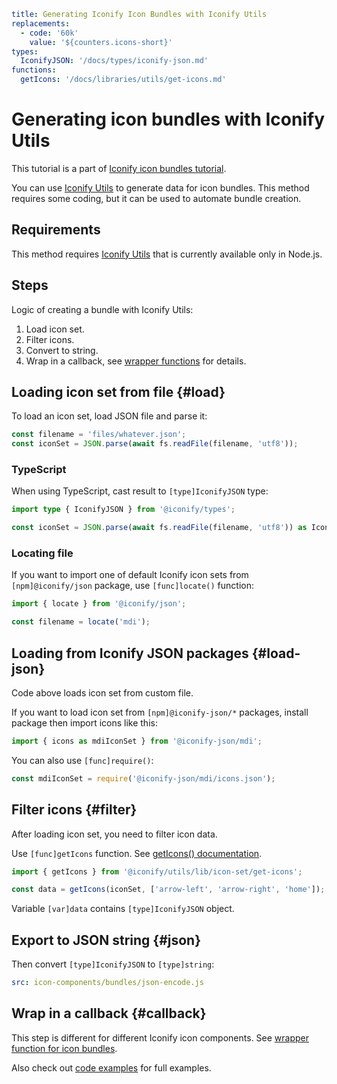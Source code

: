 ```yaml
title: Generating Iconify Icon Bundles with Iconify Utils
replacements:
  - code: '60k'
    value: '${counters.icons-short}'
types:
  IconifyJSON: '/docs/types/iconify-json.md'
functions:
  getIcons: '/docs/libraries/utils/get-icons.md'
```

# Generating icon bundles with Iconify Utils

This tutorial is a part of [Iconify icon bundles tutorial](./index.md).

You can use [Iconify Utils](/docs/libraries/utils/index.md) to generate data for icon bundles. This method requires some coding, but it can be used to automate bundle creation.

## Requirements

This method requires [Iconify Utils](/docs/libraries/utils/index.md) that is currently available only in Node.js.

## Steps

Logic of creating a bundle with Iconify Utils:

1. Load icon set.
2. Filter icons.
3. Convert to string.
4. Wrap in a callback, see [wrapper functions](./wrapper.md) for details.

## Loading icon set from file {#load}

To load an icon set, load JSON file and parse it:

```js
const filename = 'files/whatever.json';
const iconSet = JSON.parse(await fs.readFile(filename, 'utf8'));
```

### TypeScript

When using TypeScript, cast result to `[type]IconifyJSON` type:

```ts
import type { IconifyJSON } from '@iconify/types';
```

```ts
const iconSet = JSON.parse(await fs.readFile(filename, 'utf8')) as IconifyJSON;
```

### Locating file

If you want to import one of default Iconify icon sets from `[npm]@iconify/json` package, use `[func]locate()` function:

```js
import { locate } from '@iconify/json';

const filename = locate('mdi');
```

## Loading from Iconify JSON packages {#load-json}

Code above loads icon set from custom file.

If you want to load icon set from `[npm]@iconify-json/*` packages, install package then import icons like this:

```js
import { icons as mdiIconSet } from '@iconify-json/mdi';
```

You can also use `[func]require()`:

```js
const mdiIconSet = require('@iconify-json/mdi/icons.json');
```

## Filter icons {#filter}

After loading icon set, you need to filter icon data.

Use `[func]getIcons` function. See [getIcons() documentation](/docs/libraries/utils/get-icons.md).

```js
import { getIcons } from '@iconify/utils/lib/icon-set/get-icons';
```

```js
const data = getIcons(iconSet, ['arrow-left', 'arrow-right', 'home']);
```

Variable `[var]data` contains `[type]IconifyJSON` object.

## Export to JSON string {#json}

Then convert `[type]IconifyJSON` to `[type]string`:

```yaml
src: icon-components/bundles/json-encode.js
```

## Wrap in a callback {#callback}

This step is different for different Iconify icon components. See [wrapper function for icon bundles](./wrapper.md).

Also check out [code examples](./examples/index.md) for full examples.
